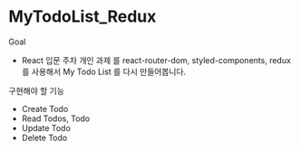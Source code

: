 # MyTodoList_Redux

Goal
- React 입문 주차 개인 과제 를 react-router-dom, styled-components, redux를 사용해서 My Todo List 를 다시 만들어봅니다.

구현해야 할 기능
- Create Todo
- Read Todos, Todo
- Update Todo
- Delete Todo
